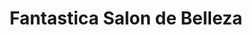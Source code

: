 ---
title: "Fantastica Salon de Belleza"
url: /burien/fantastica-salon-de-belleza/
shop: hairdresser
---